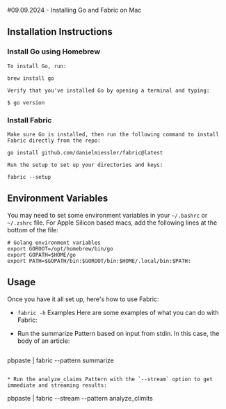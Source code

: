 #09.09.2024 - Installing Go and Fabric on Mac

## Installation Instructions

### Install Go using Homebrew

`To install Go, run:`
```
brew install go
```
`Verify that you've installed Go by opening a terminal and typing:`
```
$ go version
```

### Install Fabric

`Make sure Go is installed, then run the following command to install Fabric directly from the repo:`
```
go install github.com/danielmiessler/fabric@latest
```
`Run the setup to set up your directories and keys:`
```
fabric --setup
```

## Environment Variables

You may need to set some environment variables in your `~/.bashrc` or `~/.zshrc` file. For Apple Silicon based macs, add the following lines at the bottom of the file:

```
# Golang environment variables
export GOROOT=/opt/homebrew/bin/go
export GOPATH=$HOME/go
export PATH=$GOPATH/bin:$GOROOT/bin:$HOME/.local/bin:$PATH:
```

## Usage

Once you have it all set up, here's how to use Fabric:

* `fabric -h`
Examples
Here are some examples of what you can do with Fabric:

* Run the summarize Pattern based on input from stdin. In this case, the body of an article:
  ```
pbpaste | fabric --pattern summarize
```

* Run the analyze_claims Pattern with the `--stream` option to get immediate and streaming results:
  ```
pbpaste | fabric --stream --pattern analyze_climits
```
